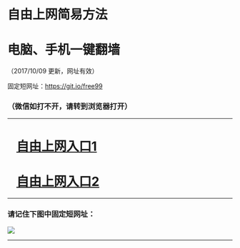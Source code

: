 ﻿# 自由上网简易方法

# 电脑、手机一键翻墙

（2017/10/09 更新，网址有效）

固定短网址：https://git.io/free99

### （微信如打不开，请转到浏览器打开）


***





# &nbsp;&nbsp; <a href="http://ft983120976.fwq-tz-1001.info/fwqtz01.html?t=1009001995 " target="_blank">自由上网入口1</a>
# &nbsp;&nbsp; <a href="http://ft14318337.fwq-tz-1002.info/fwqtz02.html?t=100900130905 " target="_blank">自由上网入口2</a>
***

### 请记住下图中固定短网址：

<img src="https://s3-us-west-2.amazonaws.com/fwq-1001/yjfq-20170905okok.png" /> 


***

